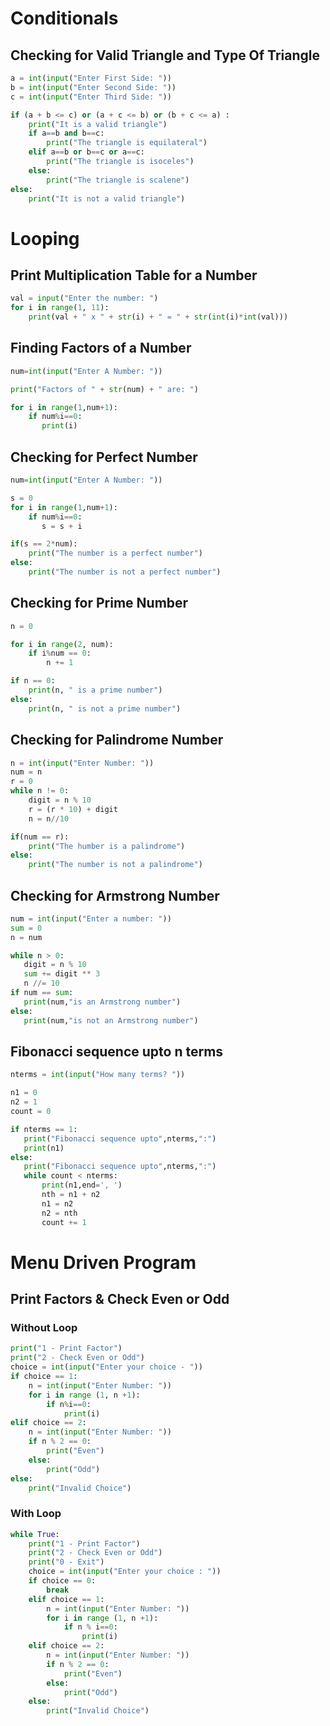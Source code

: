 # Conditionals

## Checking for Valid Triangle and Type Of Triangle

```python
a = int(input("Enter First Side: "))
b = int(input("Enter Second Side: "))
c = int(input("Enter Third Side: "))

if (a + b <= c) or (a + c <= b) or (b + c <= a) : 
    print("It is a valid triangle")
    if a==b and b==c:
        print("The triangle is equilateral")
    elif a==b or b==c or a==c:
        print("The triangle is isoceles")
    else:
        print("The triangle is scalene")
else: 
    print("It is not a valid triangle")		
```

# Looping

## Print Multiplication Table for a Number

```python
val = input("Enter the number: ")
for i in range(1, 11):
    print(val + " x " + str(i) + " = " + str(int(i)*int(val)))
```

## Finding Factors of a Number

```python
num=int(input("Enter A Number: "))

print("Factors of " + str(num) + " are: ")

for i in range(1,num+1):
    if num%i==0:
       print(i)
```

## Checking for Perfect Number

```python
num=int(input("Enter A Number: "))

s = 0
for i in range(1,num+1):
    if num%i==0:
       s = s + i

if(s == 2*num):
    print("The number is a perfect number")
else:
    print("The number is not a perfect number")
```

## Checking for Prime Number

```python
n = 0

for i in range(2, num):
    if i%num == 0:
        n += 1

if n == 0:
    print(n, " is a prime number")
else:
    print(n, " is not a prime number")
```

## Checking for Palindrome Number

```python
n = int(input("Enter Number: "))
num = n
r = 0
while n != 0:
    digit = n % 10
    r = (r * 10) + digit
    n = n//10

if(num == r):
    print("The humber is a palindrome")
else:
    print("The number is not a palindrome")
```

## Checking for Armstrong Number

```python
num = int(input("Enter a number: "))
sum = 0
n = num

while n > 0:
   digit = n % 10
   sum += digit ** 3
   n //= 10
if num == sum:
   print(num,"is an Armstrong number")
else:
   print(num,"is not an Armstrong number")
```

## Fibonacci sequence upto n terms

```python
nterms = int(input("How many terms? "))

n1 = 0
n2 = 1
count = 0

if nterms == 1:
   print("Fibonacci sequence upto",nterms,":")
   print(n1)
else:
   print("Fibonacci sequence upto",nterms,":")
   while count < nterms:
       print(n1,end=', ')
       nth = n1 + n2
       n1 = n2
       n2 = nth
       count += 1
```

# Menu Driven Program

## Print Factors & Check Even or Odd

### Without Loop

```python
print("1 - Print Factor")
print("2 - Check Even or Odd")
choice = int(input("Enter your choice - "))
if choice == 1:
    n = int(input("Enter Number: "))
    for i in range (1, n +1):
        if n%i==0:
            print(i)
elif choice == 2:
    n = int(input("Enter Number: "))
    if n % 2 == 0:
        print("Even")
    else:
        print("Odd")
else:
    print("Invalid Choice")
```

### With Loop

```python
while True:
    print("1 - Print Factor")
    print("2 - Check Even or Odd")
    print("0 - Exit")
    choice = int(input("Enter your choice : "))
    if choice == 0:
        break
    elif choice == 1:
        n = int(input("Enter Number: "))
        for i in range (1, n +1):
            if n % i==0:
                print(i)
    elif choice == 2:
        n = int(input("Enter Number: "))
        if n % 2 == 0:
            print("Even")
        else:
            print("Odd")
    else:
        print("Invalid Choice")

```
